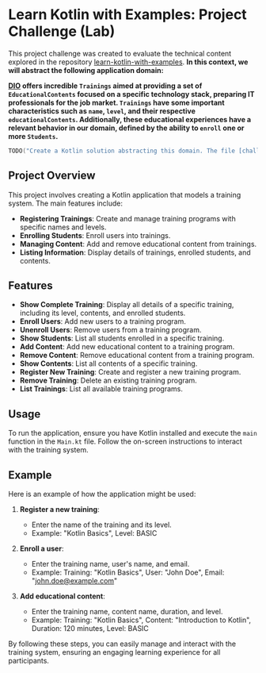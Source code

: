 # Learn Kotlin with Examples: Project Challenge (Lab)

This project challenge was created to evaluate the technical content explored in the repository [learn-kotlin-with-examples](https://github.com/digitalinnovationone/aprenda-kotlin-com-exemplos). **In this context, we will abstract the following application domain:**

**[DIO](https://web.dio.me) offers incredible `Trainings` aimed at providing a set of `EducationalContents` focused on a specific technology stack, preparing IT professionals for the job market. `Trainings` have some important characteristics such as `name`, `level`, and their respective `educationalContents`. Additionally, these educational experiences have a relevant behavior in our domain, defined by the ability to `enroll` one or more `Students`.**

```kotlin
TODO("Create a Kotlin solution abstracting this domain. The file [challenge.kt] will help you 😉")
```

## Project Overview

This project involves creating a Kotlin application that models a training system. The main features include:

- **Registering Trainings**: Create and manage training programs with specific names and levels.
- **Enrolling Students**: Enroll users into trainings.
- **Managing Content**: Add and remove educational content from trainings.
- **Listing Information**: Display details of trainings, enrolled students, and contents.

## Features

- **Show Complete Training**: Display all details of a specific training, including its level, contents, and enrolled students.
- **Enroll Users**: Add new users to a training program.
- **Unenroll Users**: Remove users from a training program.
- **Show Students**: List all students enrolled in a specific training.
- **Add Content**: Add new educational content to a training program.
- **Remove Content**: Remove educational content from a training program.
- **Show Contents**: List all contents of a specific training.
- **Register New Training**: Create and register a new training program.
- **Remove Training**: Delete an existing training program.
- **List Trainings**: List all available training programs.

## Usage

To run the application, ensure you have Kotlin installed and execute the `main` function in the `Main.kt` file. Follow the on-screen instructions to interact with the training system.

## Example

Here is an example of how the application might be used:

1. **Register a new training**:
   - Enter the name of the training and its level.
   - Example: "Kotlin Basics", Level: BASIC

2. **Enroll a user**:
   - Enter the training name, user's name, and email.
   - Example: Training: "Kotlin Basics", User: "John Doe", Email: "john.doe@example.com"

3. **Add educational content**:
   - Enter the training name, content name, duration, and level.
   - Example: Training: "Kotlin Basics", Content: "Introduction to Kotlin", Duration: 120 minutes, Level: BASIC

By following these steps, you can easily manage and interact with the training system, ensuring an engaging learning experience for all participants.
